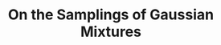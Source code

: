 ---
layout: page
title: On the Samplings of Gaussian Mixtures
# description: Click on the Title for Complete Description
img: assets/img/slot_machine.jpg
redirect: https://adarijani.github.io/assets/pdf/gaussian_mixture_deep_unfolding.pdf
importance: 1
category: BSc/MSc Theses
related_publications: true
---